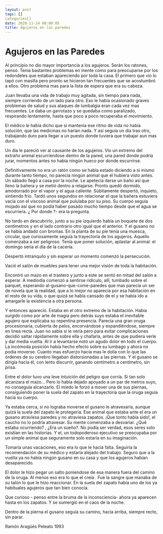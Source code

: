 ```yaml
---
layout: post
tags: []
categories[]
date: 2020-11-14 00:00:05
title: Agujeros en las paredes
---
```

# Agujeros en las Paredes

Al principio no dio mayor importancia a los agujeros. Serán los ratones, pensó. Tenia bastantes problemas en mente como para preocuparse por los redondeles que estaban apareciendo por toda la casa. El primero que vio lo tapó con masilla pero pronto se hicieron tan frecuentes que se acostumbró a ellos. Otro problema mas para la lista de espera que era su cabeza.

Juan llevaba una vida de trabajo muy agitada, sin tiempo para nada, siempre corriendo de un lado para otro. Eso le había ocasionado graves problemas de salud y sus ataques de lumbalgia eran cada vez mas frecuentes. Le daba un garrotazo y se quedaba como paralizado, respirando lentamente, hasta que poco a poco recuperaba el movimiento.

El médico le había dicho que si mantenía ese ritmo de vida no había solución, que las medicinas no harían nada. Y así seguía un día tras otro, trabajando duro para llegar a un puesto donde tuviera que trabajar aun mas duro.

Un día le pareció ver al causante de los agujeros. Vio un extremo del extraño animal escurriendose dentro de la pared, una pared donde podría jurar, momentos antes no había ningún hueco por donde escurrirse.

Definitivamente no era un ratón como se había estado diciendo a si mismo durante tanto tiempo, no parecía ningún animal que él hubiera visto antes. Un sábado llegó a casa por la noche. Le apetecía darse un baño así que lleno la bañera y se metió dentro a relajarse. Pronto quedó dormido, amodorrado por el vapor y el agua caliente. Súbitamente despertó, inquieto, sintiendo frío. Tardó unos segundos en relacionar el que la bañera estuviera vacía con el viscoso animal que pululaba por su piso. Su cuerpo seguía mojado así que no podía haber pasado mucho tiempo desde que el agua se escurriera. ¿ Por donde ?- era la pregunta.

No tardo en descubrirlo, junto a su pie izquierdo había un boquete de dos centímetros y en el lado contrario otro igual que el anterior. Y el gusano no se había andado con bromas. En la planta de su pie tenía una muesca, circular, que curiosamente seguía la trayectoria de los agujeros. Aquello comenzaba a ser peligroso. Tenía que poner solución, aplastar al animal: el domingo seria el día de la cacería.


Despertó intranquilo y sin esperar un momento comenzó la persecución.

Vació el salón de muebles para tener una mejor visión de toda la habitación.

Encontró un mazo en el trastero y junto a este se sentó en mitad del salón a esperar. A mediodía comenzó a sentirse ridículo, allí, tumbado sobre el parquet, esperando al-gusano-que-come-paredes que mas parecía un ser de novela que la realidad, que a lo mejor no aparecía por esa habitación en el resto de su vida, o que quizá se había cansado de el y se había ido a amargarle la existencia a otra persona.

Y entonces apareció. Estaba en el otro extremo de la habitación. Había surgido como por arte de magia pero detrás suyo estaba el inevitable agujero que explicaba su repentina presencia. Parecía una gran oruga procesionaria, cubierta de pelos, encorvándose y expandiéndose, siempre en linea recta. Juan no sabía si le vería pero para evitar complicaciones decidió saltar rápidamente sobre ella y chafarla, antes de que pudiera verle y dar media vuelta. Al ir a levantarse notó un agudo dolor en todo el cuerpo. La incómoda posición había hecho efecto sobre su lumbago y ahora no podía moverse. Cuanto mas esfuerzo hacía mas le dolía con lo que las órdenes de su cerebro llegaban distorsionadas a las piernas. Y el gusano se dirigía hacia él, con lento discurrir, ganando centímetro a centímetro, sin prisa.

Entre el dolor tuvo una leve intuición del peligro que corría. Si tan solo alcanzara el mazo... Pero lo había dejado apoyado a un par de metros suyo, no conseguía alcanzarlo. El miedo le forzó a mover una de sus piernas, consiguiendo poner la suela del zapato en la trayectoria que la oruga seguía hacia su cuerpo.

Ya estaba cerca, si no lograba moverse el gusano le atravesaría, aunque quizá la suela del zapato le protegería. Ese animal que estaba ante el era un gusano atraviesa paredes y no atraviesa zapatos. ¡Que tonto había sido!, el caucho no lo podría atravesar. Su mente comenzaba a desvariar. ¿Qué estaba ocurriendo? , ¿Era un sueño?. No podía ser verdad, esos seres solo existían en las historias. Y el, un todopoderoso ejecutivo se preocupaba por un simple animal que seguramente solo estaría en su imaginación.

Tomaría unas vacaciones, eso era lo que le hacía falta. Seguiría la recomendación de su médico y estaría alejado del trabajo. Seguro que a la vuelta ya no había ningún gusano en su casa y que los agujeros habían desaparecido.

El dolor le hizo pegar un salto poniendose de esa manera fuera del camino de la oruga. Al menos eso era lo que el creía . Fue la sangre que manaba de su talón lo que le hizo reaccionar. En la suela del zapato había uno de los ya habituales agujeros que tan bien conocía.

Que curioso - penso entre la bruma de la inconsciencia- ahora ya aparecen hasta en los zapatos. Y se sumergió en el caos de la noche.

Dentro de la pierna el gusano seguía su camino, hacia arriba, siempre recto, sin parar.

Ramón Aragüés Peleato 1993